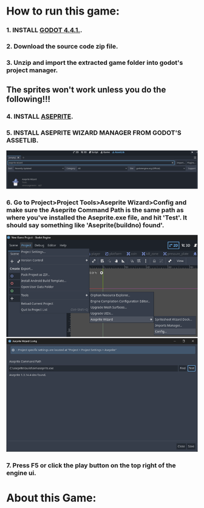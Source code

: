 # How to run this game:
### 1. INSTALL [GODOT 4.4.1.](https://godotengine.org/download/archive/4.4.1-stable/).
### 2. Download the source code zip file.
### 3. Unzip and import the extracted game folder into godot's project manager.
## The sprites won't work unless you do the following!!!
### 4. INSTALL [ASEPRITE](https://github.com/aseprite/aseprite).
### 5. INSTALL ASEPRITE WIZARD MANAGER FROM GODOT'S ASSETLIB.
![screenshot of aseprite wizard in godot's assetlib](https://github.com/KababDoesGitHub/unstopCognitionGameJam/blob/main/Screenshot%202025-09-16%20174901.png)
### 6. Go to Project>Project Tools>Aseprite Wizard>Config and make sure the Aseprite Command Path is the same path as where you've installed the Aseprite.exe file, and hit 'Test'. It should say something like 'Aseprite(buildno) found'.
![screenshot of aseprite wizard in godot's assetlib](https://github.com/KababDoesGitHub/unstopCognitionGameJam/blob/main/Screenshot%202025-09-16%20175344.png)
![screenshot of aseprite wizard in godot's assetlib](https://github.com/KababDoesGitHub/unstopCognitionGameJam/blob/main/Screenshot%202025-09-16%20175850.png)
### 7. Press F5 or click the play button on the top right of the engine ui.

# About this Game:
